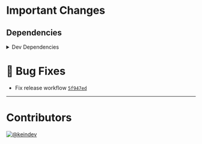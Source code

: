 # Important Changes

## Dependencies

<details>
<summary>Dev Dependencies</summary>

- Changed **[cspell](https://www.npmjs.com/package/cspell)** from `^5.18.0` to `^5.18.5`

</details>

# :bug: Bug Fixes

- Fix release workflow [`5f947ed`](https://github.com/tagproject/ts-package-shared-config/commit/5f947ed06344c1cd5581f7e9a05110ed15480a84)

---

# Contributors

[![@keindev](https://avatars.githubusercontent.com/u/4527292?v=4&s=40)](https://github.com/keindev)
